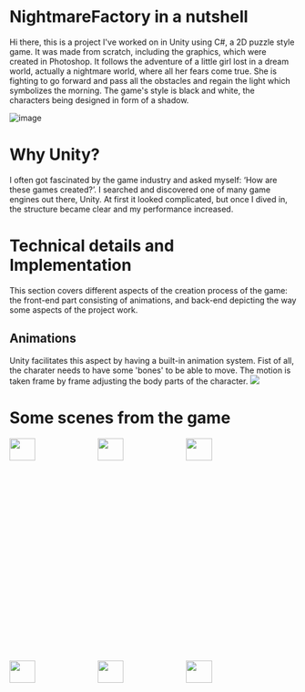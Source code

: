# NightmareFactory in a nutshell
Hi there, this is a project I've worked on in Unity using C#, a 2D puzzle style game. It was made from scratch, including the graphics, which were created in Photoshop. It follows the adventure of a little girl lost in a dream world, actually a nightmare world, where all her fears come true. She is fighting to go forward and pass all the obstacles and regain the light which symbolizes the morning. The game's style is black and white, the characters being designed in form of a shadow.
  

![image](https://github.com/Alexandra7a/NightmareFactory_/assets/63046754/62260d84-5b4d-4c66-861e-19a7ce4d8864)
# Why Unity? 
I often got fascinated by the game industry and asked myself: ‘How are these games created?’. I searched and discovered one of many game engines out there, Unity. At first it looked complicated, but once I dived in, the structure became clear and my performance increased.

# Technical details and Implementation
This section covers different aspects of the creation process of the game: the front-end part consisting of animations, and back-end depicting the way some aspects of the project work.
## Animations
Unity facilitates this aspect by having a built-in animation system. Fist of all, the charater needs to have some 'bones' to be able to move. The motion is taken frame by frame adjusting the body parts of the character. 
<img src="https://github.com/Alexandra7a/NightmareFactory_/assets/63046754/b006e39b-5582-4ec2-841a-4cbf472a2866">



# Some scenes from the game
<div>
  <img src="https://github.com/Alexandra7a/NightmareFactory_/assets/63046754/9db7ed7f-e3ee-4657-9459-4fa05d253a7d" width="30%" height="10%"/>
  <img src="https://github.com/Alexandra7a/NightmareFactory_/assets/63046754/1f64a3fd-f9d3-4272-b6fe-df503980b2c0" width="30%" height="10%"/>
   <img src="https://github.com/Alexandra7a/NightmareFactory_/assets/63046754/39893f9d-1698-4c2b-86f1-635535cba0e9" width="30%" height="10%"/>
  <img src="https://github.com/Alexandra7a/NightmareFactory_/assets/63046754/4d992a1c-7464-4f8c-9c02-9f6ec42d9f58" width="30%" height="10%"/>
  <img src="https://github.com/Alexandra7a/NightmareFactory_/assets/63046754/9620ea0a-3e62-46c6-9bb1-166b4bb57fff" width="30%" height="10%"/>
  <img src="https://github.com/Alexandra7a/NightmareFactory_/assets/63046754/450e9285-b9a0-425a-9b29-b818a469e733" width="30%" height="10%"/>
</div>

